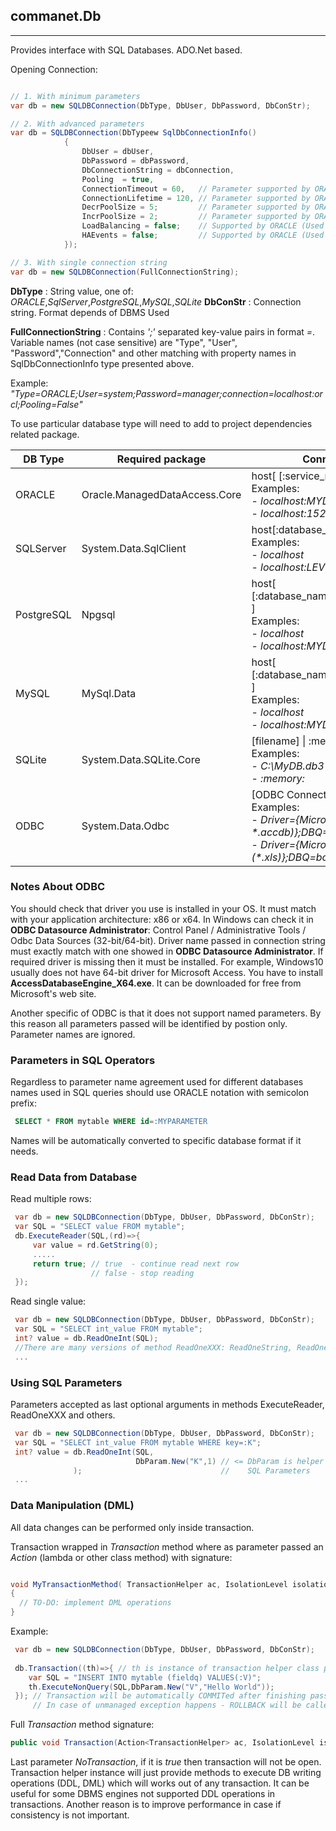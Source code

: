 ## commanet.Db
--------------------------
Provides interface with SQL Databases. ADO.Net based.

Opening Connection:
```c#

// 1. With minimum parameters
var db = new SQLDBConnection(DbType, DbUser, DbPassword, DbConStr);

// 2. With advanced parameters
var db = SQLDBConnection(DbTypeew SqlDbConnectionInfo()
            {
                DbUser = dbUser,
                DbPassword = dbPassword,
                DbConnectionString = dbConnection,
                Pooling  = true,
                ConnectionTimeout = 60,   // Parameter supported by ORACLE, SqlServer, PostgreSQL
                ConnectionLifetime = 120, // Parameter supported by ORACLE, SqlServer
                DecrPoolSize = 5;         // Parameter supported by ORACLE
                IncrPoolSize = 2;         // Parameter supported by ORACLE
                LoadBalancing = false;    // Supported by ORACLE (Used for ORACLE custer)
                HAEvents = false;         // Supported by ORACLE (Used for ORACLE custer)
            });

// 3. With single connection string
var db = new SQLDBConnection(FullConnectionString);

```
**DbType**      : String value, one of: *ORACLE*,*SqlServer*,*PostgreSQL*,*MySQL*,*SQLite*
**DbConStr**    : Connection string. Format depends of DBMS Used

**FullConnectionString**    : Contains *';'* separated key-value pairs in format *<key>=<value>*. Variable names (not case sensitive) are "Type", "User", "Password","Connection" and other matching with property names in SqlDbConnectionInfo type presented above.

Example: *"Type=ORACLE;User=system;Password=manager;connection=localhost:orcl;Pooling=False"*



To use particular database type will need to add to project dependencies related package.

DB Type    | Required package              | Connection String Format
-----------|-------------------------------|---------------------------------------------
ORACLE     |Oracle.ManagedDataAccess.Core  |host[ [:service_name]&nbsp;\|&nbsp;[:port:service_name] ]<br>Examples:<br>- *localhost:MYDB*<br>- *localhost:1521:LEVEL2*        
SQLServer  |System.Data.SqlClient          |host[:database_name]<br>Examples:<br>- *localhost*<br>- *localhost:LEVEL2*
PostgreSQL |Npgsql                         |host[ [:database_name]&nbsp;\|&nbsp[:port:database_name] ]<br>Examples:<br>- *localhost*<br>- *localhost:MYDB* 
MySQL      |MySql.Data                     |host[ [:database_name]&nbsp;\|&nbsp[:port:database_name] ]<br>Examples:<br>- *localhost*<br>- *localhost:MYDB* 
SQLite     |System.Data.SQLite.Core        |[filename]&nbsp;\|&nbsp;:memory:<br>Examples:<br>- *C:\MyDB.db3*<br>- *:memory:*
ODBC       |System.Data.Odbc               |[ODBC Connection String]<br>Examples:<br>- *Driver={Microsoft Access Driver (\*.mdb, \*.accdb)};DBQ=MyDb.mdb*<br>- *Driver={Microsoft Excel Driver (\*.xls)};DBQ=book1.xls*   

### Notes About ODBC
You should check that driver you use is installed in your OS. It must match with your application architecture:
x86 or x64. In Windows can check it in **ODBC Datasource Administrator**: Control Panel / Administrative Tools / Odbc Data Sources (32-bit/64-bit).
Driver name passed in connection string must exactly match with one showed in **ODBC Datasource Administrator**.
If required driver is missing then it must be installed. For example, Windows10 usually does not have 64-bit driver
for Microsoft Access. You have to install **AccessDatabaseEngine_X64.exe**. It can be downloaded for free from Microsoft's web site.  

Another specific of ODBC is that it does not support named parameters. By this reason all parameters passed will be 
identified by postion only. Parameter names are ignored.


### Parameters in SQL Operators
Regardless to parameter name agreement used for different databases names used in SQL queries should use ORACLE notation
with semicolon prefix:
```sql
 SELECT * FROM mytable WHERE id=:MYPARAMETER
```
Names will be automatically converted to specific database format if it needs.


### Read Data from Database

Read multiple rows: 
```c#
 var db = new SQLDBConnection(DbType, DbUser, DbPassword, DbConStr);
 var SQL = "SELECT value FROM mytable";
 db.ExecuteReader(SQL,(rd)=>{
     var value = rd.GetString(0);
     .....
     return true; // true  - continue read next row 
                  // false - stop reading   
 });
```
Read single value:

```c#
 var db = new SQLDBConnection(DbType, DbUser, DbPassword, DbConStr);
 var SQL = "SELECT int_value FROM mytable";
 int? value = db.ReadOneInt(SQL);
 //There are many versions of method ReadOneXXX: ReadOneString, ReadOneDouble, ReadOneDateTime...
 ...   
```


### Using SQL Parameters
Parameters accepted as last optional arguments in methods ExecuteReader, ReadOneXXX and others.

```c#
 var db = new SQLDBConnection(DbType, DbUser, DbPassword, DbConStr);
 var SQL = "SELECT int_value FROM mytable WHERE key=:K";
 int? value = db.ReadOneInt(SQL,
                            DbParam.New("K",1) // <= DbParam is helper class to create  
              );                               //    SQL Parameters
 ...   
```

### Data Manipulation (DML)
All data changes can be performed only inside transaction.

Transaction wrapped in *Transaction* method where as parameter passed an *Action* 
(lambda or other class method) with signature:

```c#

void MyTransactionMethod( TransactionHelper ac, IsolationLevel isolation = IsolationLevel.ReadCommitted);
{
  // TO-DO: implement DML operations
}
```

Example:

```c#
 var db = new SQLDBConnection(DbType, DbUser, DbPassword, DbConStr);
 
 db.Transaction((th)=>{ // th is instance of transaction helper class provides methods for execute DML or DDL operations
    var SQL = "INSERT INTO mytable (fieldq) VALUES(:V)";
    th.ExecuteNonQuery(SQL,DbParam.New("V","Hello World"));
 }); // Transaction will be automatically COMMITed after finishing passed action
     // In case of unmanaged exception happens - ROLLBACK will be called
```

Full *Transaction* method signature:

```C#
public void Transaction(Action<TransactionHelper> ac, IsolationLevel isolation = IsolationLevel.ReadCommitted, bool NoTransaction = false)
```

Last parameter *NoTransaction*, if it is *true* then transaction will not be open.
Transaction helper instance will just provide methods to execute DB writing operations (DDL, DML)
which will works out of any transaction.
It can be useful for some DBMS engines not supported DDL operations in transactions.
Another reason is to improve performance in case if consistency is not important.

 